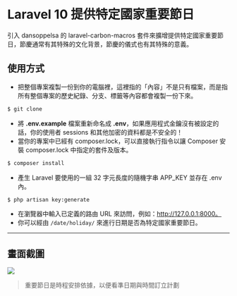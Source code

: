 # Laravel 10 提供特定國家重要節日

引入 dansoppelsa 的 laravel-carbon-macros 套件來擴增提供特定國家重要節日，節慶通常有其特殊的文化背景，節慶的儀式也有其特殊的意義。

## 使用方式
- 把整個專案複製一份到你的電腦裡，這裡指的「內容」不是只有檔案，而是指所有整個專案的歷史紀錄、分支、標籤等內容都會複製一份下來。
```sh
$ git clone
```
- 將 __.env.example__ 檔案重新命名成 __.env__，如果應用程式金鑰沒有被設定的話，你的使用者 sessions 和其他加密的資料都是不安全的！
- 當你的專案中已經有 composer.lock，可以直接執行指令以讓 Composer 安裝 composer.lock 中指定的套件及版本。
```sh
$ composer install
```
- 產生 Laravel 要使用的一組 32 字元長度的隨機字串 APP_KEY 並存在 .env 內。
```sh
$ php artisan key:generate
```
- 在瀏覽器中輸入已定義的路由 URL 來訪問，例如：http://127.0.0.1:8000。
- 你可以經由 `/date/holiday/` 來進行日期是否為特定國家重要節日。

----

## 畫面截圖
![](https://i.imgur.com/y3y57CL.png)
> 重要節日是時程安排依據，以便看準日期與時間訂立計劃
